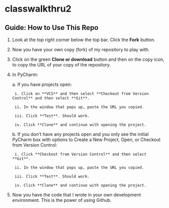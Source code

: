 # classwalkthru2

## Guide: How to Use This Repo

1. Look at the top right corner below the top bar. Click the **Fork** button.

2. Now you have your own copy (fork) of my repository to play with.

3. Click on the green **Clone or download** button and then on the copy icon, to copy the URL of your copy of the repository.

4. In PyCharm: 

    a. If you have projects open:
    
        i. Click on **VCS** and then select **Checkout from Version Control** and then select **Git**.
    
        ii. In the window that pops up, paste the URL you copied.
    
        iii. Click **Test**. Should work.
    
        iv. Click **Clone** and continue with opening the project.
    
    b. If you don't have any projects open and you only see the initial PyCharm box with options to Create a New Project, Open, or Checkout from Version Control:
    
        i. Click **Checkout from Version Control** and then select **Git**.
    
        ii. In the window that pops up, paste the URL you copied.
    
        iii. Click **Test**. Should work.
    
        iv. Click **Clone** and continue with opening the project.

5. Now you have the code that I wrote in your own development environment. This is the power of using Github.    
 